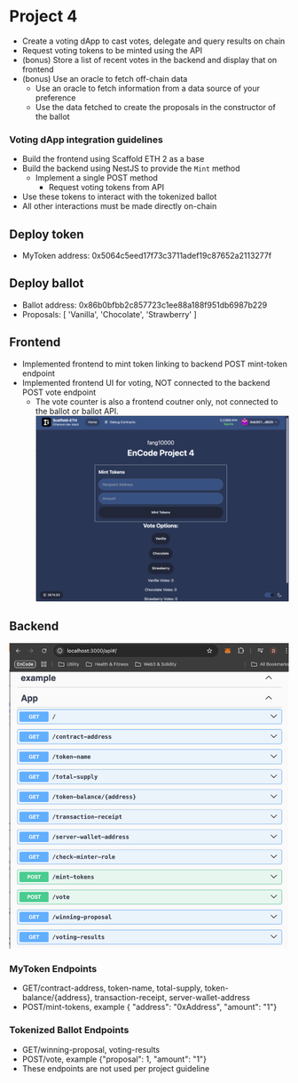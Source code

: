 # Project 4
* Create a voting dApp to cast votes, delegate and query results on chain
* Request voting tokens to be minted using the API
* (bonus) Store a list of recent votes in the backend and display that on frontend
* (bonus) Use an oracle to fetch off-chain data
  * Use an oracle to fetch information from a data source of your preference
  * Use the data fetched to create the proposals in the constructor of the ballot

### Voting dApp integration guidelines

* Build the frontend using Scaffold ETH 2 as a base
* Build the backend using NestJS to provide the `Mint` method
  * Implement a single POST method
    * Request voting tokens from API
* Use these tokens to interact with the tokenized ballot
* All other interactions must be made directly on-chain

## Deploy token
- MyToken address: 0x5064c5eed17f73c3711adef19c87652a2113277f

## Deploy ballot
- Ballot address: 0x86b0bfbb2c857723c1ee88a188f951db6987b229
- Proposals:  [ 'Vanilla', 'Chocolate', 'Strawberry' ]

## Frontend
- Implemented frontend to mint token linking to backend POST mint-token endpoint
- Implemented frontend UI for voting, NOT connected to the backend POST vote endpoint
  - The vote counter is also a frontend coutner only, not connected to the ballot or ballot API. 
![Project 4 Frontend Mint Token](/img/project4_frontend_mintToken.png)

## Backend
![Project 4 Backend API](/img/project4_backend_API.png)
### MyToken Endpoints
- GET/contract-address, token-name, total-supply, token-balance/{address}, transaction-receipt, server-wallet-address
- POST/mint-tokens, example { "address": "0xAddress", "amount": "1"}

### Tokenized Ballot Endpoints
- GET/winning-proposal, voting-results
- POST/vote, example {"proposal": 1, "amount": "1"}
- These endpoints are not used per project guideline